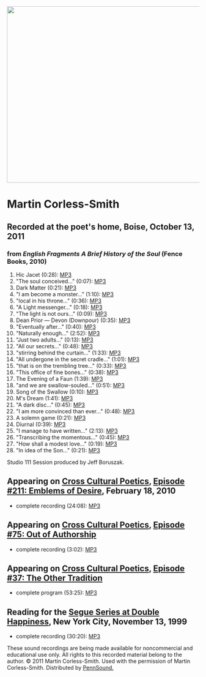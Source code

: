 <img src="http://media.sas.upenn.edu/pennsound/authors/Corless-Smith/Martin.jpg" width="615" height="461" />

Martin Corless-Smith
====================


Recorded at the poet's home, Boise, October 13, 2011
----------------------------------------------------

### from *English Fragments A Brief History of the Soul* (Fence Books, 2010)

1.  Hic Jacet (0:28): [MP3](http://media.sas.upenn.edu/pennsound/authors/Corless-Smith/10-13-11/Corless-Smith-Martin_01_Hic-Jacet_Martins-Home_Boise_10-13-11.mp3)
2.  "The soul conceived..." (0:07): [MP3](http://media.sas.upenn.edu/pennsound/authors/Corless-Smith/10-13-11/Corless-Smith-Martin_02_The-Soul-Conceived_Martins-Home_Boise_10-13-11.mp3)
3.  Dark Matter (0:21): [MP3](http://media.sas.upenn.edu/pennsound/authors/Corless-Smith/10-13-11/Corless-Smith-Martin_03_Dark-Matter_Martins-Home_Boise_10-13-11.mp3)
4.  "I am become a monster..." (1:10): [MP3](http://media.sas.upenn.edu/pennsound/authors/Corless-Smith/10-13-11/Corless-Smith-Martin_04_I-Am-Become-A-Monster_Martins-Home_Boise_10-13-11.mp3)
5.  "local in his throne..." (0:36): [MP3](http://media.sas.upenn.edu/pennsound/authors/Corless-Smith/10-13-11/Corless-Smith-Martin_05_Local-In-His-Throne_Martins-Home_Boise_10-13-11.mp3)
6.  "A Light messenger..." (0:18): [MP3](http://media.sas.upenn.edu/pennsound/authors/Corless-Smith/10-13-11/Corless-Smith-Martin_06_A-Light-Messenger_Martins-Home_Boise_10-13-11.mp3)
7.  "The light is not ours..." (0:09): [MP3](http://media.sas.upenn.edu/pennsound/authors/Corless-Smith/10-13-11/Corless-Smith-Martin_07_The-Light-Is-Not-Ours_Martins-Home_Boise_10-13-11.mp3)
8.  Dean Prior — Devon (Downpour) (0:35): [MP3](http://media.sas.upenn.edu/pennsound/authors/Corless-Smith/10-13-11/Corless-Smith-Martin_08_Dean-Prior_Martins-Home_Boise_10-13-11.mp3)
9.  "Eventually after..." (0:40): [MP3](http://media.sas.upenn.edu/pennsound/authors/Corless-Smith/10-13-11/Corless-Smith-Martin_09_Eventually-After_Martins-Home_Boise_10-13-11.mp3)
10. "Naturally enough..." (2:52): [MP3](http://media.sas.upenn.edu/pennsound/authors/Corless-Smith/10-13-11/Corless-Smith-Martin_10_Naturally-Enough_Martins-Home_Boise_10-13-11.mp3)
11. "Just two adults..." (0:13): [MP3](http://media.sas.upenn.edu/pennsound/authors/Corless-Smith/10-13-11/Corless-Smith-Martin_11_Just-Two-Adults_Martins-Home_Boise_10-13-11.mp3)
12. "All our secrets..." (0:48): [MP3](http://media.sas.upenn.edu/pennsound/authors/Corless-Smith/10-13-11/Corless-Smith-Martin_12_All-Our-Secrets_Martins-Home_Boise_10-13-11.mp3)
13. "stirring behind the curtain..." (1:33): [MP3](http://media.sas.upenn.edu/pennsound/authors/Corless-Smith/10-13-11/Corless-Smith-Martin_13_Stirring-Behind-The-Curtain_Martins-Home_Boise_10-13-11.mp3)
14. "All undergone in the secret cradle..." (1:01): [MP3](http://media.sas.upenn.edu/pennsound/authors/Corless-Smith/10-13-11/Corless-Smith-Martin_14_All-Undergone_Martins-Home_Boise_10-13-11.mp3)
15. "that is on the trembling tree..." (0:33): [MP3](http://media.sas.upenn.edu/pennsound/authors/Corless-Smith/10-13-11/Corless-Smith-Martin_15_That-Is-On-The-Trembling-Tree_Martins-Home_Boise_10-13-11.mp3)
16. "This office of fine bones..." (0:38): [MP3](http://media.sas.upenn.edu/pennsound/authors/Corless-Smith/10-13-11/Corless-Smith-Martin_16_This-Office-Of-Fine-Bones_Martins-Home_Boise_10-13-11.mp3)
17. The Evening of a Faun (1:39): [MP3](http://media.sas.upenn.edu/pennsound/authors/Corless-Smith/10-13-11/Corless-Smith-Martin_17_The-Evening-Of-A-Faun_Martins-Home_Boise_10-13-11.mp3)
18. "and we are swallow-souled..." (0:51): [MP3](http://media.sas.upenn.edu/pennsound/authors/Corless-Smith/10-13-11/Corless-Smith-Martin_18_And-We-Are-Swallow-Souled_Martins-Home_Boise_10-13-11.mp3)
19. Song of the Swallow (0:10): [MP3](http://media.sas.upenn.edu/pennsound/authors/Corless-Smith/10-13-11/Corless-Smith-Martin_19_Song-Of-The-Swallow_Martins-Home_Boise_10-13-11.mp3)
20. M's Dream (1:41): [MP3](http://media.sas.upenn.edu/pennsound/authors/Corless-Smith/10-13-11/Corless-Smith-Martin_20_M-S-Dream_Martins-Home_Boise_10-13-11.mp3)
21. "A dark disc..." (0:45): [MP3](http://media.sas.upenn.edu/pennsound/authors/Corless-Smith/10-13-11/Corless-Smith-Martin_21_A-Dark-Disc_Martins-Home_Boise_10-13-11.mp3)
22. "I am more convinced than ever..." (0:48): [MP3](http://media.sas.upenn.edu/pennsound/authors/Corless-Smith/10-13-11/Corless-Smith-Martin_22_I-Am-More-Convinced_Martins-Home_Boise_10-13-11.mp3)
23. A solemn game (0:21): [MP3](http://media.sas.upenn.edu/pennsound/authors/Corless-Smith/10-13-11/Corless-Smith-Martin_23_A-Solemn-Game_Martins-Home_Boise_10-13-11.mp3)
24. Diurnal (0:39): [MP3](http://media.sas.upenn.edu/pennsound/authors/Corless-Smith/10-13-11/Corless-Smith-Martin_24_Diurnal_Martins-Home_Boise_10-13-11.mp3)
25. "I manage to have written..." (2:13): [MP3](http://media.sas.upenn.edu/pennsound/authors/Corless-Smith/10-13-11/Corless-Smith-Martin_25_I-Manage-To-Have-Written_Martins-Home_Boise_10-13-11.mp3)
26. "Transcribing the momentous..." (0:45): [MP3](http://media.sas.upenn.edu/pennsound/authors/Corless-Smith/10-13-11/Corless-Smith-Martin_26_Transcribing-The-Momentous_Martins-Home_Boise_10-13-11.mp3)
27. "How shall a modest love..." (0:19): [MP3](http://media.sas.upenn.edu/pennsound/authors/Corless-Smith/10-13-11/Corless-Smith-Martin_27_How-Shall-A-Modest-Love_Martins-Home_Boise_10-13-11.mp3)
28. "In idea of the Son..." (0:21): [MP3](http://media.sas.upenn.edu/pennsound/authors/Corless-Smith/10-13-11/Corless-Smith-Martin_28_In-Idea-Of-The-Son_Martins-Home_Boise_10-13-11.mp3)

Studio 111 Session produced by Jeff Boruszak.  

Appearing on [Cross Cultural Poetics](XCP.php), [Episode \#211: Emblems of Desire](XCP.php#211), February 18, 2010
------------------------------------------------------------------------------------------------------------------

-   complete recording (24:08): [MP3](http://media.sas.upenn.edu/pennsound/groups/XCP/XCP_211_Coreless-Smith_2-18-10.mp3)

Appearing on [Cross Cultural Poetics](XCP.php), [Episode \#75: Out of Authorship](XCP.php#75)
---------------------------------------------------------------------------------------------

-   complete recording (3:02): [MP3](http://media.sas.upenn.edu/pennsound/groups/XCP/XCP_75_Corless-Smith_2005.mp3)

Appearing on [Cross Cultural Poetics](XCP.php), [Episode \#37: The Other Tradition](XCP.php#37)
-----------------------------------------------------------------------------------------------

-   complete program (53:25): [MP3](http://media.sas.upenn.edu/pennsound/groups/XCP/XCP_37_Corless-Smith.mp3)


Reading for the [Segue Series at Double Happiness](Segue-DH.php), New York City, November 13, 1999
--------------------------------------------------------------------------------------------------

-   complete recording (30:20): [MP3](https://media.sas.upenn.edu/pennsound/authors/Corless-Smith/Corless-Smith-Martin_Complete-Recording_Segue-DH_NYC_11-13-99.mp3)

These sound recordings are being made available for noncommercial and educational use only.
All rights to this recorded material belong to the author. © 2011 Martin Corless-Smith.
Used with the permission of Martin Corless-Smith. Distributed by [PennSound.](../index.html)
